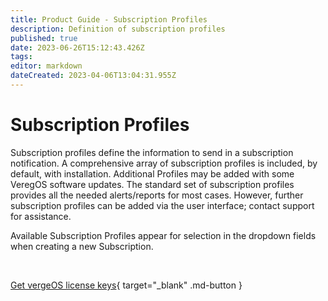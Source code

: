 ```yaml
---
title: Product Guide - Subscription Profiles
description: Definition of subscription profiles
published: true
date: 2023-06-26T15:12:43.426Z
tags: 
editor: markdown
dateCreated: 2023-04-06T13:04:31.955Z
---
```


# Subscription Profiles
Subscription profiles define the information to send in a subscription notification.
A comprehensive array of subscription profiles is included, by default, with installation. Additional Profiles may be added with some VeregOS software updates. The standard set of subscription profiles provides all the needed alerts/reports for most cases. However, further subscription profiles can be added via the user interface; contact support for assistance.

Available Subscription Profiles appear for selection in the dropdown fields when creating a new Subscription.

<br>

[Get vergeOS license keys](https://www.verge.io/test-drive){ target="_blank" .md-button }

